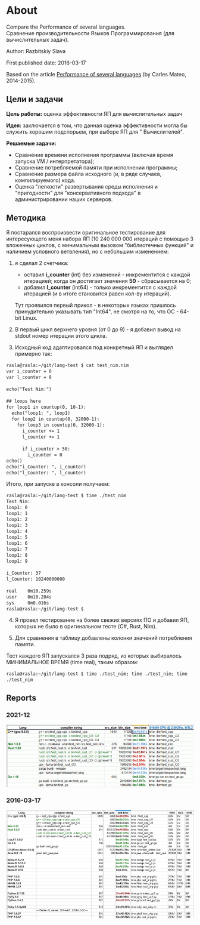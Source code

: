 # About

Compare the Performance of several languages.  
Сравнение производительности Языков Программирования (для вычислительных задач).

Author: Razbitskiy Slava

First published date: 2016-03-17

Based on the article [Performance of several languages](http://blog.carlesmateo.com/2014/10/13/performance-of-several-languages)
(by Carles Mateo, 2014-2015).

## Цели и задачи

**Цель работы:** оценка эффективности ЯП для вычислительных задач

**Идея:** заключается в том, что данная оценка эффективности могла бы служить хорошим подспорьем, при выборе ЯП для "
Вычислителей".

**Решаемые задачи:**

* Сравнение времени исполнения программы (включая время запуска VM / интерпретатора);
* Сравнение потребляемой памяти при исполнении программы;
* Сравнение размера файла исходного (и, в ряде случаев, компилируемого) кода.
* Оценка "легкости" развертывания среды исполнения и "пригодности" для "консервативного подхода" в администрировании
  наших серверов.

## Методика
Я постарался воспроизвести оригинальное тестирование для интересующего меня набора ЯП
(10 240 000 000 итераций с помощью 3 вложенных циклов, с минимальным вызовом "библиотечных функций" и наличием условного ветвления),
но с небольшим изменением:

1. я сделал 2 счетчика:
   * оставил **i_counter** (int) без изменений - инкрементится с каждой итерацией; когда он достигает значения **50** - сбрасывается на 0;
   * добавил **l_counter** (int64) - только инкрементится с каждой итерацией (и в итоге становится равен кол-ву итераций).

   Тут проявился первый прикол - в некоторых языках пришлось принудительно указывать тип "Int64",
   не смотря на то, что ОС - 64-bit Linux.

2. В первый цикл верхнего уровня (от 0 до 9) - я добавил вывод на stdout номер итерации этого цикла.
3. Исходный код адаптировался под конкретный ЯП и выглядел примерно так:
```console
rasla@rasla:~/git/lang-test $ cat test_nim.nim
var i_counter = 0
var l_counter = 0

echo("Test Nim:")

## loops here
for loop1 in countup(0, 10-1):
  echo("loop1: ", loop1)
  for loop2 in countup(0, 32000-1):
    for loop3 in countup(0, 32000-1):
      i_counter += 1
      l_counter += 1

      if i_counter > 50:
        i_counter = 0
echo()
echo("i_Counter: ", i_counter)
echo("l_Counter: ", l_counter)
```

Итого, при запуске в консоли получаем:
```console
rasla@rasla:~/git/lang-test $ time ./test_nim
Test Nim:
loop1: 0
loop1: 1
loop1: 2
loop1: 3
loop1: 4
loop1: 5
loop1: 6
loop1: 7
loop1: 8
loop1: 9

i_Counter: 37
l_Counter: 10240000000

real    0m10.259s
user    0m10.204s
sys     0m0.016s
rasla@rasla:~/git/lang-test $
```

4. Я провел тестирование на более свежих версиях ПО и добавил ЯП, которых не было в оригинальном тесте (C#, Rust, Nim).

5. Для сравнения в таблицу добавлены колонки значений потребления памяти.

Тест каждого ЯП запускался 3 раза подряд, из которых выбиралось МИНИМАЛЬНОЕ ВРЕМЯ (time real), таким образом:
```console
rasla@rasla:~/git/lang-test $ time ./test_nim; time ./test_nim; time ./test_nim
```

## Reports

### 2021-12

![](reports/lang-test_2021-12.png)

### 2016-03-17

![](reports/lang-test_2016-03.png)
